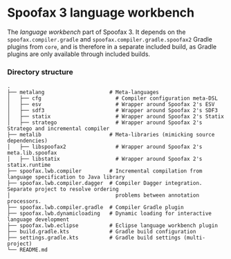 # Spoofax 3 language workbench

The *language workbench* part of Spoofax 3. It depends on the `spoofax.compiler.gradle` and
`spoofax.compiler.gradle.spoofax2` Gradle plugins from `core`, and is therefore in a separate
included build, as Gradle plugins are only available through included builds.

### Directory structure

```
.
├── metalang                     # Meta-languages
│   ├── cfg                        # Compiler configuration meta-DSL
│   ├── esv                        # Wrapper around Spoofax 2's ESV
│   ├── sdf3                       # Wrapper around Spoofax 2's SDF3
│   ├── statix                     # Wrapper around Spoofax 2's Statix
│   ├── stratego                   # Wrapper around Spoofax 2's Stratego and incremental compiler
├── metalib                      # Meta-libraries (mimicking source dependencies)
│   ├── libspoofax2                # Wrapper around Spoofax 2's meta.lib.spoofax
│   ├── libstatix                  # Wrapper around Spoofax 2's statix.runtime
├── spoofax.lwb.compiler         # Incremental compilation from language specification to Java library
├── spoofax.lwb.compiler.dagger  # Compiler Dagger integration. Separate project to resolve ordering
│                                  problems between annotation processors.
├── spoofax.lwb.compiler.gradle  # Compiler Gradle plugin
├── spoofax.lwb.dynamicloading   # Dynamic loading for interactive language development
├── spoofax.lwb.eclipse          # Eclipse language workbench plugin
├── build.gradle.kts             # Gradle build configuration
├── settings.gradle.kts          # Gradle build settings (multi-project)
└── README.md
```
